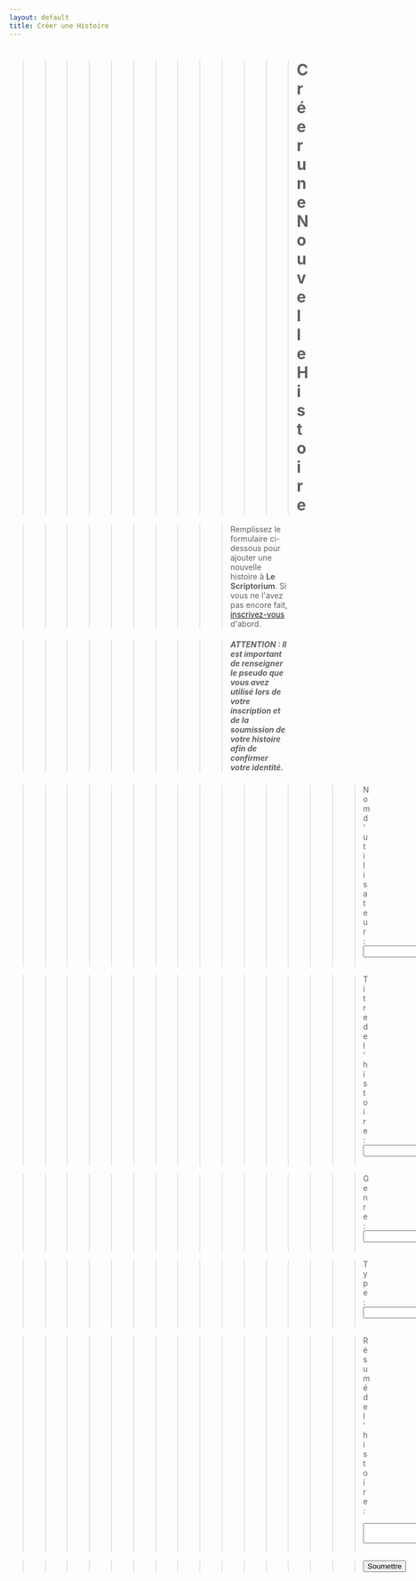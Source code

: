```yaml
---
layout: default
title: Créer une Histoire
---
```


>>>>>>>>>>>>># Créer une Nouvelle Histoire

>>>>>>>>>> Remplissez le formulaire ci-dessous pour ajouter une nouvelle histoire à **Le Scriptorium**.
Si vous ne l'avez pas encore fait, [inscrivez-vous](inscriptions.md) d'abord.

>>>>>>>>>> ##### ATTENTION : Il est important de renseigner le pseudo que vous avez utilisé lors de votre inscription et de la soumission de votre histoire afin de confirmer votre identité.

>>>>>>>>>>>>>>>><form action="https://formspree.io/f/mvgpjkyn" method="POST">
  >>>>>>>>>>>>>>>><form action="https://formspree.io/f/mvgpjkyn" method="POST">
   >>>>>>>>>>>>>>>><label for="pseudo">Nom d'utilisateur : </label><br>
  >>>>>>>>>>>>>>>><input type="text" id="pseudo" name="pseudo"><br><br>

  >>>>>>>>>>>>>>>><label for="title">Titre de l'histoire :</label><br>
  >>>>>>>>>>>>>>>><input type="text" id="title" name="title"><br><br>

  >>>>>>>>>>>>>>>><label for="title"> Genre :</label><br>
  >>>>>>>>>>>>>>>><input type="text" id="title" name="title"><br><br>

   >>>>>>>>>>>>>>>><label for="title"> Type :</label><br>
  >>>>>>>>>>>>>>>><input type="text" id="title" name="title"><br><br>

  >>>>>>>>>>>>>>>><label for="synopsis">Résumé de l'histoire :</label><br>
  >>>>>>>>>>>>>>>><textarea id="synopsis" name="synopsis"></textarea><br><br>

  >>>>>>>>>>>>>>>><input type="submit" value="Soumettre">
>>>>>>>>>>>>>>>></form>

